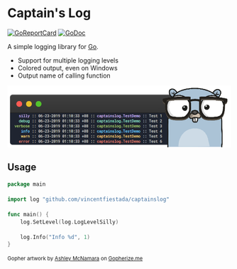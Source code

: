 # Captain's Log

[![GoReportCard](https://goreportcard.com/badge/github.com/vincentfiestada/captainslog)](https://goreportcard.com/report/github.com/vincentfiestada/captainslog)
[![GoDoc](https://godoc.org/github.com/vincentfiestada/captainslog?status.svg)](https://godoc.org/github.com/vincentfiestada/captainslog)

A simple logging library for [Go](https://golang.org/).

- Support for multiple logging levels
- Colored output, even on Windows
- Output name of calling function

![Screenshot of captainslog in action](./assets/screenshot.png)

## Usage

```go
package main

import log "github.com/vincentfiestada/captainslog"

func main() {
	log.SetLevel(log.LogLevelSilly)

	log.Info("Info %d", 1)
}
```

<small>Gopher artwork by [Ashley McNamara](https://twitter.com/ashleymcnamara) on [Gopherize.me](https://gopherize.me/gopher/5dcbe4dc48ab6fbf903aae352f8742cb59e7099b)</small>
